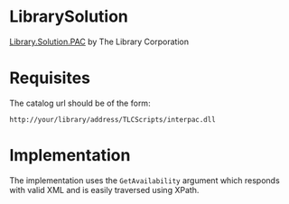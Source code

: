 # LibrarySolution #

[Library.Solution.PAC](http://www.tlcdelivers.com/tlc/what-we-do/library-automation/library-solution.asp) by The Library Corporation

# Requisites #

The catalog url should be of the form:
```
http://your/library/address/TLCScripts/interpac.dll
```

# Implementation #

The implementation uses the `GetAvailability` argument which responds with valid XML and is easily traversed using XPath.